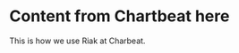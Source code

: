 <!--
name: riak-at-chartbeat
version : "0.1"
title : "How Chartbeat Uses Riak"
description: "Give an overview of how Chartbeat uses Riak."
coverImage : "https://raw.githubusercontent.com/outlearn-content/taste-of-riak/master/assets/Chartbeat-logo.png"
license : ""
-->

<!-- @section -->

# Content from Chartbeat here

This is how we use Riak at Charbeat.
